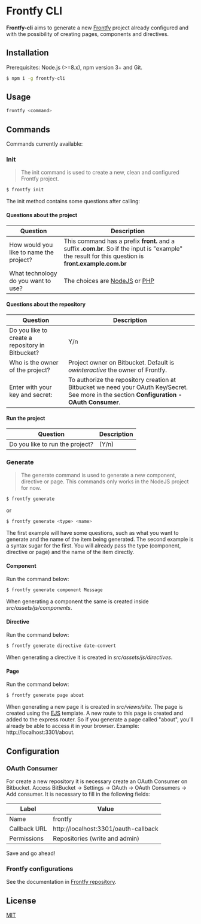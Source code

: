# Frontfy CLI

**Frontfy-cli** aims to generate a new [Frontfy](https://github.com/owfrontend/frontfy) project already configured and with the possibility of creating pages, components and directives.


## Installation

Prerequisites: Node.js (>=8.x), npm version 3+ and Git.

```sh
$ npm i -g frontfy-cli
```


## Usage

```sh
frontfy <command>
```


## Commands

Commands currently available:

### Init

> The init command is used to create a new, clean and configured Frontfy project.

```sh
$ frontfy init
```

The init method contains some questions after calling:

#### Questions about the project

| Question | Description |
| ------------- |-----|
| How would you like to name the project? | This command has a prefix **front.** and a suffix **.com.br**. So if the input is "example" the result for this question is **front.example.com.br** |
| What technology do you want to use? | The choices are [NodeJS](https://github.com/owfrontend/frontfy) or [PHP](https://github.com/owfrontend/frontfy-php) |

#### Questions about the repository

| Question | Description |
| ------------- |-----|
| Do you like to create a repository in Bitbucket? | Y/n |
| Who is the owner of the project? | Project owner on Bitbucket. Default is *owinteractive* the owner of Frontfy. |
| Enter with your key and secret: | To authorize the repository creation at Bitbucket we need your OAuth Key/Secret. See more in the section **Configuration -  OAuth Consumer**. |

#### Run the project
| Question | Description |
| ------------- |-----|
| Do you like to run the project? | (Y/n) |

### Generate

> The generate command is used to generate a new component, directive or page. This commands only works in the NodeJS project for now.

```sh
$ frontfy generate
```

or 

```sh
$ frontfy generate <type> <name>
```

The first example will have some questions, such as what you want to generate and the name of the item being generated. The second example is a syntax sugar for the first. You will already pass the type (component, directive or page) and the name of the item directly.

#### Component

Run the command below:

```sh
$ frontfy generate component Message
```

When generating a component the same is created inside *src/assets/js/components*.

#### Directive

Run the command below:

```sh
$ frontfy generate directive date-convert
```

When generating a directive it is created in *src/assets/js/directives*.

#### Page

Run the command below:

```sh
$ frontfy generate page about
```

When generating a new page it is created in *src/views/site*. The page is created using the [EJS](https://ejs.co/) template.
 A new route to this page is created and added to the express router. So if you generate a page called "about", you'll already be able to access it in your browser. Example: http://localhost:3301/about.


## Configuration

### OAuth Consumer

For create a new repository it is necessary create an OAuth Consumer on Bitbucket. Access BitBucket -> Settings -> OAuth -> OAuth Consumers -> Add consumer. It is necessary to fill in the following fields:

| Label | Value |
| ---- |-------|
| Name | frontfy |
| Callback URL | http://localhost:3301/oauth-callback |
| Permissions | Repositories (write and admin) |

Save and go ahead!

### Frontfy configurations

See the documentation in [Frontfy repository](https://github.com/owfrontend/frontfy).

License
----

[MIT](http://opensource.org/licenses/MIT)
